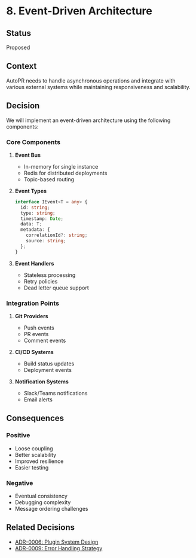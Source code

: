 # 8. Event-Driven Architecture

## Status
Proposed

## Context
AutoPR needs to handle asynchronous operations and integrate with various external systems while maintaining
responsiveness and scalability.

## Decision
We will implement an event-driven architecture using the following components:

### Core Components
1. **Event Bus**
    - In-memory for single instance
    - Redis for distributed deployments
    - Topic-based routing

2. **Event Types**
   ```typescript
   interface IEvent<T = any> {
     id: string;
     type: string;
     timestamp: Date;
     data: T;
     metadata: {
       correlationId?: string;
       source: string;
     };
   }
   ```

3. **Event Handlers**
    - Stateless processing
    - Retry policies
    - Dead letter queue support

### Integration Points
1. **Git Providers**
    - Push events
    - PR events
    - Comment events

2. **CI/CD Systems**
    - Build status updates
    - Deployment events

3. **Notification Systems**
    - Slack/Teams notifications
    - Email alerts

## Consequences
### Positive
- Loose coupling
- Better scalability
- Improved resilience
- Easier testing

### Negative
- Eventual consistency
- Debugging complexity
- Message ordering challenges

## Related Decisions
- [ADR-0006: Plugin System Design](0006-plugin-system-design.md)
- [ADR-0009: Error Handling Strategy](0009-error-handling-strategy.md)
